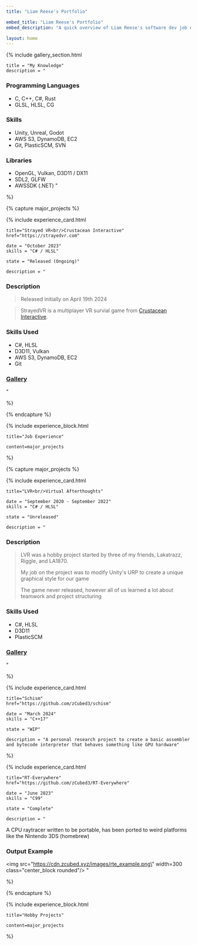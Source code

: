 ```yaml
---
title: "Liam Reese's Portfolio"

embed_title: "Liam Reese's Portfolio"
embed_description: "A quick overview of Liam Reese's software dev job experience and various hobby projects"

layout: home
---
```



<!-- Knowledge and skills -->
<!-------------------------->

{% include gallery_section.html 

    title = "My Knowledge"
    description = "
### Programming Languages
* C, C++, C#, Rust 
* GLSL, HLSL, CG

### Skills
* Unity, Unreal, Godot
* AWS S3, DynamoDB, EC2
* Git, PlasticSCM, SVN

### Libraries
* OpenGL, Vulkan, D3D11 / DX11
* SDL2, GLFW
* AWSSDK (.NET)
"

%}

<!-------------------->
<!-- Job Experience -->
<!-------------------->

{% capture major_projects %}

{% include experience_card.html 

    title="Strayed VR<br/>Crustacean Interactive"
    href="https://strayedvr.com"

    date = "October 2023"
    skills = "C# / HLSL"

    state = "Released (Ongoing)"

    description = "
### Description  

> Released initially on April 19th 2024 

> StrayedVR is a multiplayer VR survial game from [Crustacean Interactive](https://crustaceaninteractive.com).  

### Skills Used  
* C#, HLSL  
* D3D11, Vulkan  
* AWS S3, DynamoDB, EC2  
* Git

### [Gallery](galleries/strayed.html)
"

%}

{% endcapture %}

{% include experience_block.html 
    
    title="Job Experience"

    content=major_projects 

%}

<!-------------------->
<!-- Hobby Projects -->
<!-------------------->

{% capture major_projects %}

{% include experience_card.html 

    title="LVR<br/>Virtual Afterthoughts"

    date = "September 2020 - September 2022"
    skills = "C# / HLSL"

    state = "Unreleased"

    description = "
### Description  

> LVR was a hobby project started by three of my friends, Lakatrazz, Riggle, and LA1870.
>
> My job on the project was to modify Unity's URP to create a unique graphical style for our game
>
> The game never released, however all of us learned a lot about teamwork and project structuring

### Skills Used  
* C#, HLSL  
* D3D11 
* PlasticSCM

### [Gallery](galleries/lvr.html)
"

%}

{% include experience_card.html 

    title="Schism"
    href="https://github.com/zCubed3/schism"

    date = "March 2024"
    skills = "C++17"

    state = "WIP"

    description = "A personal research project to create a basic assembler and bytecode interpreter that behaves something like GPU hardware"

%}

{% include experience_card.html 

    title="RT-Everywhere"
    href="https://github.com/zCubed3/RT-Everywhere"

    date = "June 2023"
    skills = "C99"

    state = "Complete"

    description = "
A CPU raytracer written to be portable, has been ported to weird platforms like the Nintendo 3DS (homebrew)  

### Output Example
<img src=\"https://cdn.zcubed.xyz/images/rte_example.png\" width=300 class=\"center_block rounded\"/>
"


%}

{% endcapture %}

{% include experience_block.html 
    
    title="Hobby Projects"

    content=major_projects 

%}